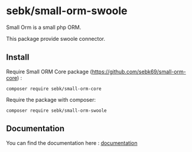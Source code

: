 # sebk/small-orm-swoole
Small Orm is a small php ORM.

This package provide swoole connector.

## Install

Require Small ORM Core package (https://github.com/sebk69/small-orm-core) :
```
composer require sebk/small-orm-core
```

Require the package with composer:
```
composer require sebk/small-orm-swoole
```

## Documentation

You can find the documentation here : [documentation](https://github.com/sebk69/small-orm-doc)

